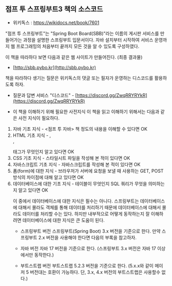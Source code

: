 ## 점프 투 스프링부트3 책의 소스코드

* 위키독스 : https://wikidocs.net/book/7601


"점프 투 스프링부트"는 "Spring Boot Board(SBB)"라는 이름의 게시판 서비스를 만들어가는 과정을 설명한 스프링부트 입문서이다. 자바 설치부터 시작하여 서비스 운영까지 웹 프로그래밍의 처음부터 끝까지 모든 것을 알 수 있도록 구성하였다.

이 책을 따라하다 보면 다음과 같은 웹 사이트가 만들어진다. (최종 결과물)

* [http://sbb.pybo.kr](http://sbb.pybo.kr)


책을 따라하다 생기는 질문은 위키독스의 댓글 또는 필자가 운영하는 디스코드를 활용하도록 하자.

* 질문과 답변 서비스 "디스코드" - [https://discord.gg/ZwqRRYRYkR](https://discord.gg/ZwqRRYRYkR)

* 이 책을 이해하기 위해 필요한 사전지식
이 책을 읽고 이해하기 위해서는 다음과 같은 사전 지식이 필요하다.

1. 자바 기초 지식 - <점프 투 자바> 책 정도의 내용을 이해할 수 있다면 OK
1. HTML 기초 지식 - <table>, <div>, <form> 태그가 무엇인지 알고 있다면 OK
1. CSS 기초 지식 - 스타일시트 파일을 작성해 본 적이 있다면 OK
1. 자바스크립트 기초 지식 - 자바스크립트를 작성해 본 적이 있다면 OK
1. 폼(form)에 대한 지식 - 브라우저가 서버에 요청을 보낼 때 사용하는 GET, POST 방식의 차이점에 대해 알고 있다면 OK
1. 데이터베이스에 대한 기초 지식 - 테이블이 무엇인지 SQL 쿼리가 무엇을 의미하는지 알고 있다면 OK

이 중에서 데이터베이스에 대한 지식은 필수는 아니다. 스프링부트는 데이터베이스에 대해서 몰라도 객체를 통해 데이터를 처리하기 때문에 데이터베이스에 대해서 몰라도 데이터를 처리할 수는 있다. 하지만 내부적으로 어떻게 동작하는지 잘 이해하려면 데이터베이스에 대한 지식은 큰 도움이 된다.

* 스프링부트 버전
스프링부트(Spring Boot) 3.x 버전을 기준으로 한다. 만약 스프링부트 2.x 버전을 사용해야 한다면 다음의 부록을 참고하자.

* 자바 버전
자바 17 버전을 기준으로 한다. (스프링부트 3.x 버전은 자바 17 이상에서만 동작한다.)

* 부트스트랩 버전
부트스트랩 5.2.3 버전을 기준으로 한다. (5.x.x와 같이 메이저 5 버전대는 호환이 가능하다. 단, 3.x, 4.x 버전의 부트스트랩은 사용할수 없다.)